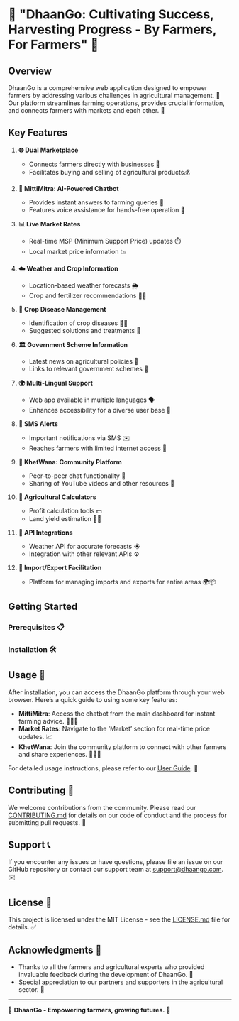 # 🌾 "DhaanGo: Cultivating Success, Harvesting Progress - By Farmers, For Farmers" 🌾

## Overview

DhaanGo is a comprehensive web application designed to empower farmers by addressing various challenges in agricultural management. 🌱 Our platform streamlines farming operations, provides crucial information, and connects farmers with markets and each other. 🤝

## Key Features

1. **🌐 Dual Marketplace**
   - Connects farmers directly with businesses 🏪
   - Facilitates buying and selling of agricultural products💰

2. **🤖 MittiMitra: AI-Powered Chatbot**
   - Provides instant answers to farming queries 💬
   - Features voice assistance for hands-free operation 🎤

3. **📊 Live Market Rates**
   - Real-time MSP (Minimum Support Price) updates ⏱️
   - Local market price information 📉

4. **☁️ Weather and Crop Information**
   - Location-based weather forecasts 🌦️
   - Crop and fertilizer recommendations 🌾💡

5. **🌿 Crop Disease Management**
   - Identification of crop diseases 🌱🦠
   - Suggested solutions and treatments 💊

6. **🏛️ Government Scheme Information**
   - Latest news on agricultural policies 📰
   - Links to relevant government schemes 🔗

7. **🌍 Multi-Lingual Support**
   - Web app available in multiple languages 🗣️
   - Enhances accessibility for a diverse user base 👐

8. **📲 SMS Alerts**
   - Important notifications via SMS ✉️
   - Reaches farmers with limited internet access 📡

9. **🌾 KhetWana: Community Platform**
   - Peer-to-peer chat functionality 💬
   - Sharing of YouTube videos and other resources 🎥

10. **📏 Agricultural Calculators**
    - Profit calculation tools 💵
    - Land yield estimation 🌽📐

11. **🔗 API Integrations**
    - Weather API for accurate forecasts ☀️
    - Integration with other relevant APIs ⚙️

12. **🚢 Import/Export Facilitation**
    - Platform for managing imports and exports for entire areas 🌍📦

## Getting Started

### Prerequisites 📋



### Installation 🛠️



## Usage 🚜

After installation, you can access the DhaanGo platform through your web browser. Here’s a quick guide to using some key features:

- **MittiMitra**: Access the chatbot from the main dashboard for instant farming advice. 🧑‍🌾💬
- **Market Rates**: Navigate to the ‘Market’ section for real-time price updates. 📈
- **KhetWana**: Join the community platform to connect with other farmers and share experiences. 👨‍🌾🤝

For detailed usage instructions, please refer to our [User Guide](link-to-user-guide). 📖

## Contributing 🤝

We welcome contributions from the community. Please read our [CONTRIBUTING.md](link-to-contributing-guide) for details on our code of conduct and the process for submitting pull requests. 🚀

## Support 📞

If you encounter any issues or have questions, please file an issue on our GitHub repository or contact our support team at support@dhaango.com. ✉️

## License 📜

This project is licensed under the MIT License - see the [LICENSE.md](link-to-license) file for details. ✅

## Acknowledgments 🙏

- Thanks to all the farmers and agricultural experts who provided invaluable feedback during the development of DhaanGo. 🌱
- Special appreciation to our partners and supporters in the agricultural sector. 🤝

---

🌾 **DhaanGo - Empowering farmers, growing futures.** 🌱
